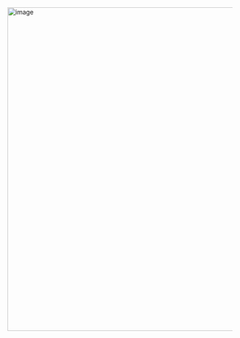 <img width="1211" height="726" alt="image" src="https://github.com/user-attachments/assets/f8dd579d-5624-4259-8666-6d875a148e33" />
